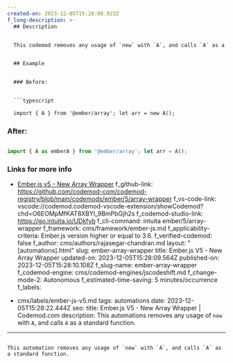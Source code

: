 ```yaml
---
created-on: 2023-12-05T15:28:08.923Z
f_long-description: >-
  ## Description


  This codemod removes any usage of `new` with `A`, and calls `A` as a standard function.


  ## Example


  ### Before:


  ```typescript

  import { A } from '@ember/array'; let arr = new A(); 

  ```


  ### After:


  ```typescript

  import { A as emberA } from '@ember/array'; let arr = A(); 

  ```


  ### Links for more info


  * [Ember.js v5 - New Array Wrapper](https://deprecations.emberjs.com/v3.x/#toc_array-new-array-wrapper)
f_github-link: https://github.com/codemod-com/codemod-registry/blob/main/codemods/ember/5/array-wrapper
f_vs-code-link: vscode://codemod.codemod-vscode-extension/showCodemod?chd=O6EOMpMfKAT8XBYI_9BmPbGjh2s
f_codemod-studio-link: https://go.intuita.io/UDkfyb
f_cli-command: intuita ember/5/array-wrapper
f_framework: cms/framework/ember-js.md
f_applicability-criteria: Ember.js version higher or equal to 3.6.
f_verified-codemod: false
f_author: cms/authors/rajasegar-chandran.md
layout: "[automations].html"
slug: ember-array-wrapper
title: Ember.js V5 - New Array Wrapper
updated-on: 2023-12-05T15:28:09.564Z
published-on: 2023-12-05T15:28:10.108Z
f_slug-name: ember-array-wrapper
f_codemod-engine: cms/codemod-engines/jscodeshift.md
f_change-mode-2: Autonomous
f_estimated-time-saving: 5 minutes/occurrence
f_labels:
  - cms/labels/ember-js-v5.md
tags: automations
date: 2023-12-05T15:28:22.444Z
seo:
  title: Ember.js V5 - New Array Wrapper | Codemod.com
  description: This automations removes any usage of `new` with `A`, and calls `A`
    as a standard function.
---
```

This automation removes any usage of `new` with `A`, and calls `A` as a standard function.